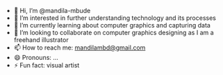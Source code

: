 - 👋 Hi, I’m @mandila-mbude
- 👀 I’m interested in further understanding technology and its processes
- 🌱 I’m currently learning about computer graphics and capturing data
- 💞️ I’m looking to collaborate on computer graphics designing as I am a freehand illustrator
- 📫 How to reach me: mandilambd@gmail.com
- 😄 Pronouns: ...
- ⚡ Fun fact: visual artist

<!---
mandila-mbude/mandila-mbude is a ✨ special ✨ repository because its `README.md` (this file) appears on your GitHub profile.
You can click the Preview link to take a look at your changes.
--->
